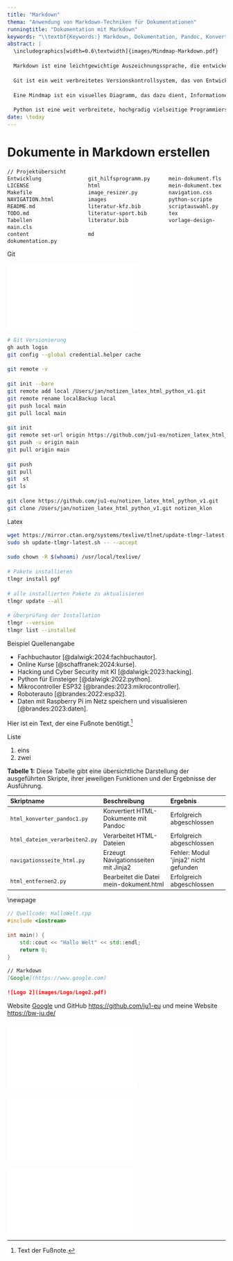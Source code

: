 ```yaml
---
title: "Markdown"
thema: "Anwendung von Markdown-Techniken für Dokumentationen"
runningtitle: "Dokumentation mit Markdown"
keywords: "\\textbf{Keywords:} Markdown, Dokumentation, Pandoc, Konvertierung, Fußnoten, Tabellen, Code, Hyperlinks, Bilder, Literatur"
abstract: |
  \includegraphics[width=0.6\textwidth]{images/Mindmap-Markdown.pdf}

  Markdown ist eine leichtgewichtige Auszeichnungssprache, die entwickelt wurde, um das Schreiben von Webinhalten zu vereinfachen. Sie ermöglicht es Autoren, mit einer einfachen Textformatierungssyntax Dokumente zu erstellen, die dann in HTML umgewandelt werden können. Markdown wurde 2004 von John Gruber in Zusammenarbeit mit Aaron Swartz entworfen, mit dem Ziel, Lesbarkeit und Einfachheit in den Vordergrund zu stellen.

  Git ist ein weit verbreitetes Versionskontrollsystem, das von Entwicklern verwendet wird, um den Überblick über Änderungen an ihren Codeprojekten zu behalten. Es unterstützt die Zusammenarbeit, indem es mehreren Benutzern ermöglicht, an denselben Projekten zu arbeiten, ohne sich gegenseitig zu behindern.

  Eine Mindmap ist ein visuelles Diagramm, das dazu dient, Informationen hierarchisch und in einem vernetzten Format darzustellen, wobei ein zentrales Konzept oder Thema in der Mitte platziert und verwandte Themen oder Ideen drum herum angeordnet werden.

  Python ist eine weit verbreitete, hochgradig vielseitige Programmiersprache, die für ihre Einfachheit und Lesbarkeit bekannt ist. Sie unterstützt verschiedene Programmierparadigmen wie objektorientiert, imperativ und in gewissem Maße auch funktional.
date: \today
---
```

<!-------------------------------------------------------------------------------------------------------------
ju 30-3-24 mein-dokument.md
pandoc mein-dokument.md -o mein-dokument.html -c navigation.css --mathjax --citeproc --bibliography=literatur.bib --csl=zitierstil-number.csl

Quelle [@spanner:2019:robotik].

Fußnote.[^1]
[^1]: Text der Fußnote.

[Google](https://www.google.com)

![Logo 2](images/Logo/Logo2.pdf)

**Tabelle 1:** Beschreibung

pandoc mein-dokument.md --to latex --output mein-dokument.tex --template=vorlage-main.tex --lua-filter=combined-filter.lua
pdflatex mein-dokument.tex
biber mein-dokument
pdflatex mein-dokument.tex
pdflatex mein-dokument.tex

ChatGPT:

Schreibstil: Expositorisch ohne Form du/sie
Prüfe Rechtschreibung und Grammatik
Erstelle eine ansprechende Zusammenfassung zum nachfolgenden Text in Aufzählungsform und gleichzeitig gebe die wichtigsten Informationen genau wieder.

Zusammenfassung in Latex: Schreibstil: Expositorisch ohne Form du/sie
Erstellen Sie eine kurze (ca. 200 Wörter) und ansprechende Zusammenfassung zum nachfolgenden Text. Die Zusammenfassung sollte für jemanden ohne wissenschaftlichen Hintergrund verständlich sein und gleichzeitig die wichtigsten Fakten genau wiedergeben. Beachte den Zusammenhang. Textinhalt: " "

Keywords: Erstelle mir eine kommagetrennte Liste der wichtigsten Keywords zum Textinhalt.

Erklärung in Latex: Erkläre die Schlüsselwörter. Bereite die Antwort gehirngerecht auf mit Didaktische Reduktion.

Basierend auf den Schlüsselwörtern und deren Zusammenhang
erstelle eine detaillierte Struktur für eine Mindmap
erstelle eine Mindmap in LaTeX, benutze das Paket tikz

neue Infos: Erklären Sie einem Gymnasiasten, der sich mit Programmierung beschäftigt, das Konzept von Git.

Gedankenkette: Könnten Sie kurz das Konzept von Git erläutern? Wie beeinflusst Git die Programmiersprache und in welchen Zusammenhang steht es?

Kognitives Prüfmuster: Wenn ich eine Frage zu Git stelle, teilen Sie sie in drei kleinere Fragen auf, die Ihnen helfen, eine genauere Antwort zu geben. Kombinieren Sie die Antworten auf diese Unterfragen, um die endgültige Antwort zu erhalten.

Rolle - Programmierexperten: Nehmen Sie die Rolle eines erfahrenen Programmierexperten an. Führen Sie anhand dieser Person ein Codeüberprüfung durch.

Rolle - Cybersicherheitsexperten: Nehmen Sie die Rolle eines erfahrenen Cybersicherheitsexperten an. Führen Sie anhand dieser Person ein Überprüfung durch.

Zusammenfassung: Thema: C - Programmierung
Schreibstil: Expositorisch ohne Form du/sie, verwende Markdown
Erstelle eine ansprechende Zusammenfassung zum nachfolgenden Text in Aufzählungsform und gleichzeitig gebe die wichtigsten Informationen genau wieder. Bereite die Antwort gehirngerecht auf mit Didaktische Reduktion.
Textinhalt: " "

Fragen: Erstelle 5x Fragen zum Lerninhalt (beachte den Focus: tieferes Verständnis und kritisches Denken zu fördern) mit Lösung. Lerninhalt: " "

Projekt: Erstelle ein Projekt zum Anwenden des gelernten mit Lösung.
------------------------
---------------------------------------------------------------------------------------------------------------->
# Dokumente in Markdown erstellen


```plaintext
// Projektübersicht
Entwicklung               git_hilfsprogramm.py      mein-dokument.fls
LICENSE                   html                      mein-dokument.tex
Makefile                  image_resizer.py          navigation.css
NAVIGATION.html           images                    python-scripte
README.md                 literatur-kfz.bib         scriptauswahl.py
TODO.md                   literatur-sport.bib       tex
Tabellen                  literatur.bib             vorlage-design-main.cls
content                   md
dokumentation.py
```

Git

![Was ist Git?](images/Mindmap-Git.pdf)

```bash
# Git Versionierung
gh auth login
git config --global credential.helper cache

git remote -v

git init --bare
git remote add local /Users/jan/notizen_latex_html_python_v1.git
git remote rename localBackup local
git push local main
git pull local main

git init
git remote set-url origin https://github.com/ju1-eu/notizen_latex_html_python_v1.git
git push -u origin main
git pull origin main

git push
git pull
git  st
git ls

git clone https://github.com/ju1-eu/notizen_latex_html_python_v1.git
git clone /Users/jan/notizen_latex_html_python_v1.git notizen_klon
```

Latex

```bash
wget https://mirror.ctan.org/systems/texlive/tlnet/update-tlmgr-latest.sh
sudo sh update-tlmgr-latest.sh -- --accept

sudo chown -R $(whoami) /usr/local/texlive/

# Pakete installieren
tlmgr install pgf

# alle installierten Pakete zu aktualisieren
tlmgr update --all

# Überprüfung der Installation
tlmgr --version
tlmgr list --installed
```


Beispiel Quellenangabe

- Fachbuchautor [@dalwigk:2024:fachbuchautor].
- Online Kurse [@schaffranek:2024:kurse].
- Hacking und Cyber Security mit KI [@dalwigk:2023:hacking].
- Python für Einsteiger [@dalwigk:2022:python].
- Mikrocontroller ESP32 [@brandes:2023:mikrocontroller].
- Roboterauto [@brandes:2022:esp32].
- Daten mit Raspberry Pi im Netz speichern und visualisieren [@brandes:2023:daten].

Hier ist ein Text, der eine Fußnote benötigt.[^2]

[^2]: Text der Fußnote.

Liste

1. eins
2. zwei

**Tabelle 1:** Diese Tabelle gibt eine übersichtliche Darstellung der ausgeführten Skripte, ihrer jeweiligen Funktionen und der Ergebnisse der Ausführung.

| Skriptname                     | Beschreibung                            | Ergebnis                              |
| :----------------------------- | :-------------------------------------- | :------------------------------------ |
| `html_konverter_pandoc1.py`    | Konvertiert HTML-Dokumente mit Pandoc   | Erfolgreich abgeschlossen             |
| `html_dateien_verarbeiten2.py` | Verarbeitet HTML-Dateien                | Erfolgreich abgeschlossen             |
| `navigationsseite_html.py`     | Erzeugt Navigationsseiten mit Jinja2    | Fehler: Modul 'jinja2' nicht gefunden |
| `html_entfernen2.py`           | Bearbeitet die Datei mein-dokument.html | Erfolgreich abgeschlossen             |


\newpage

```cpp
// Quellcode: HalloWelt.cpp
#include <iostream>

int main() {
    std::cout << "Hallo Welt" << std::endl;
    return 0;
}
```

```markdown
// Markdown
[Google](https://www.google.com)

![Logo 2](images/Logo/Logo2.pdf)
```

Website [Google](https://www.google.com) und GitHub <https://github.com/ju1-eu> und meine Website <https://bw-ju.de/>

![Logo 2](images/Logo/Logo2.pdf)

![Was ist eine Mindmap?](images/Mindmap.pdf)

![Was ist Python?](images/Mindmap-Python.pdf)
